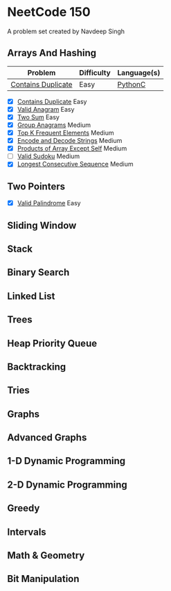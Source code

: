 # NeetCode 150

A problem set created by Navdeep Singh

## Arrays And Hashing

|Problem|Difficulty|Language(s)|
|-------|----------|-----------|
|[Contains Duplicate](https://leetcode.com/problems/contains-duplicate/)|Easy|[Python](https://github.com/CHRISSY-FRANKY/CODING-CHALLENGES/tree/main/neetcode150/ArraysAndHashing/ContainsDuplicateEasy/python)[C](https://github.com/CHRISSY-FRANKY/CODING-CHALLENGES/tree/main/neetcode150/ArraysAndHashing/ContainsDuplicateEasy/c)|

- [x] [Contains Duplicate](https://github.com/CHRISSY-FRANKY/CODING-CHALLENGES/tree/main/neetcode150/ArraysAndHashing/ContainsDuplicateEasy) Easy
- [x] [Valid Anagram](https://github.com/CHRISSY-FRANKY/CODING-CHALLENGES/tree/main/neetcode150/ArraysAndHashing/ValidAnagramEasy) Easy
- [x] [Two Sum](https://github.com/CHRISSY-FRANKY/CODING-CHALLENGES/tree/main/neetcode150/ArraysAndHashing/TwoSumEasy) Easy
- [x] [Group Anagrams](https://github.com/CHRISSY-FRANKY/CODING-CHALLENGES/tree/main/neetcode150/ArraysAndHashing/GroupAnagramsMedium) Medium
- [x] [Top K Frequent Elements](https://github.com/CHRISSY-FRANKY/CODING-CHALLENGES/tree/main/neetcode150/ArraysAndHashing/TopKFrequentElementsMedium) Medium
- [x] [Encode and Decode Strings](https://github.com/CHRISSY-FRANKY/CODING-CHALLENGES/tree/main/neetcode150/ArraysAndHashing/EncodeAndDecodeStringsMedium) Medium
- [x] [Products of Array Except Self](https://github.com/CHRISSY-FRANKY/CODING-CHALLENGES/tree/main/neetcode150/ArraysAndHashing/ProductsOfArrayExceptSelfMedium) Medium
- [ ] [Valid Sudoku](https://github.com/CHRISSY-FRANKY/CODING-CHALLENGES/tree/main/neetcode150/ArraysAndHashing/ValidSudokuMedium) Medium
- [x] [Longest Consecutive Sequence](https://github.com/CHRISSY-FRANKY/CODING-CHALLENGES/tree/main/neetcode150/ArraysAndHashing/LongestConsecutiveSequenceMedium) Medium

## Two Pointers

- [x] [Valid Palindrome](https://github.com/CHRISSY-FRANKY/CODING-CHALLENGES/tree/main/neetcode150/TwoPointers/ValidPalindromeEasy) Easy

## Sliding Window

## Stack

## Binary Search

## Linked List

## Trees

## Heap Priority Queue

## Backtracking

## Tries

## Graphs

## Advanced Graphs

## 1-D Dynamic Programming

## 2-D Dynamic Programming

## Greedy

## Intervals

## Math & Geometry

## Bit Manipulation

